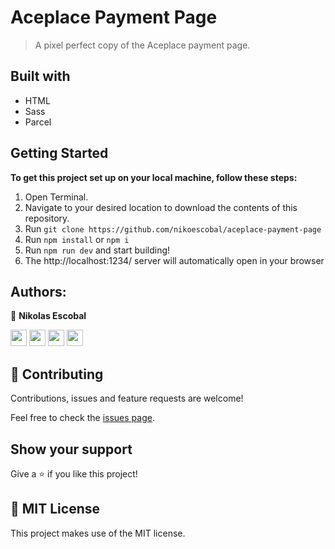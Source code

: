 # Aceplace Payment Page
> A pixel perfect copy of the Aceplace payment page.

## Built with
- HTML
- Sass
- Parcel
## Getting Started

**To get this project set up on your local machine, follow these steps:**

1. Open Terminal.
2. Navigate to your desired location to download the contents of this repository.
3. Run  `git clone https://github.com/nikoescobal/aceplace-payment-page`
4. Run `npm install` or `npm i`
5. Run `npm run dev` and start building!
6. The http://localhost:1234/ server will automatically open in your browser

## Authors:
  
 👤 **Nikolas Escobal**

[<code><img height="26" src="https://cdn.iconscout.com/icon/free/png-256/github-153-675523.png"></code>](https://github.com/nikoescobal)
[<code><img height="26" src="https://upload.wikimedia.org/wikipedia/sco/thumb/9/9f/Twitter_bird_logo_2012.svg/1200px-Twitter_bird_logo_2012.svg.png"></code>](https://twitter.com/nikoescobal)
[<code><img height="26" src="https://upload.wikimedia.org/wikipedia/commons/thumb/c/c9/Linkedin.svg/1200px-Linkedin.svg.png"></code>](https://www.linkedin.com/in/nikolas-escobal/)
 <a href="mailto:niko.escobal@gmail.com?subject=Sup Niko?"><img height="26" src="https://cdn.worldvectorlogo.com/logos/official-gmail-icon-2020-.svg"></a>

## 🤝 Contributing

Contributions, issues and feature requests are welcome!


Feel free to check the [issues page](https://github.com/nikoescobal/aceplace-payment-page/issues).
## Show your support

Give a ⭐️ if you like this project!

## 📝 MIT License

This project makes use of the MIT license.

